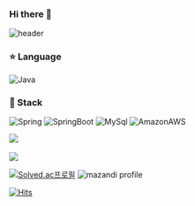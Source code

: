 ### Hi there 👋

![header](https://capsule-render.vercel.app/api?type=waving&color=timeGradient&height=300&section=header&text=Dongjun%20Github&fontSize=90)

### ⭐ Language
<img alt="Java" src="https://img.shields.io/badge/Java-007396?&style=for-the-badge&logo=OpenJDK&logoColor=black"/>

### 🔨 Stack
<img alt="Spring" src="https://img.shields.io/badge/Spring-6DB33F?&style=for-the-badge&logo=Spring&logoColor=white"/> <img alt="SpringBoot" src="https://img.shields.io/badge/SpringBoot-6DB33F?&style=for-the-badge&logo=SpringBoot&logoColor=white"/> <img alt="MySql" src="https://img.shields.io/badge/MySql-4479A1?&style=for-the-badge&logo=MySql&logoColor=white"/> <img alt="AmazonAWS" src ="https://img.shields.io/badge/AmazonAWS-232F3E.svg?&style=for-the-badge&logo=AmazonAWS&logoColor=white"/>

<img src="https://github-readme-stats.vercel.app/api/top-langs/?username=dongjun-Yi&layout=compact"><br><br>
<img src="https://github-readme-stats.vercel.app/api?username=dongjun-Yi&show_icons=true">

[![Solved.ac프로필](http://mazassumnida.wtf/api/v2/generate_badge?boj=ydj3838)](https://solved.ac/ydj3838) ![mazandi profile](http://mazandi.herokuapp.com/api?handle=ydj3838&theme=warm)

[![Hits](https://hits.seeyoufarm.com/api/count/incr/badge.svg?url=https%3A%2F%2Fgithub.com%2Fdongjun-Yi&count_bg=%2379C83D&title_bg=%23555555&icon=&icon_color=%23E7E7E7&title=hits&edge_flat=false)](https://hits.seeyoufarm.com)

<!--
**dongjun-Yi/dongjun-Yi** is a ✨ _special_ ✨ repository because its `README.md` (this file) appears on your GitHub profile.

Here are some ideas to get you started:

- 🔭 I’m currently working on ...
- 🌱 I’m currently learning ...
- 👯 I’m looking to collaborate on ...
- 🤔 I’m looking for help with ...
- 💬 Ask me about ...
- 📫 How to reach me: ...
- 😄 Pronouns: ...
- ⚡ Fun fact: ...
-->
